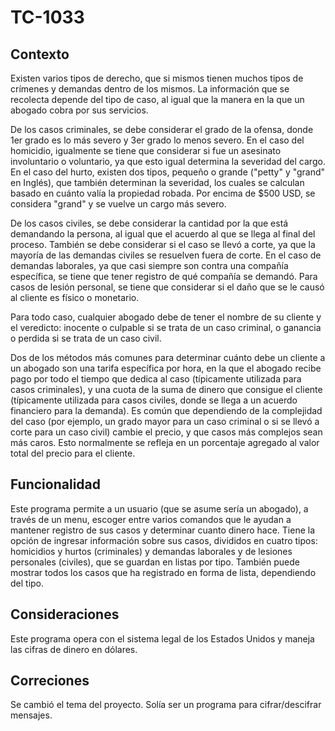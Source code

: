 # TC-1033

## Contexto
Existen varios tipos de derecho, que si mismos tienen muchos tipos de crímenes y demandas dentro de los mismos. La información que se recolecta depende del tipo de caso, al igual que la manera en la que un abogado cobra por sus servicios. 

De los casos criminales, se debe considerar el grado de la ofensa, donde 1er grado es lo más severo y 3er grado lo menos severo. En el caso del homicidio, igualmente se tiene que considerar si fue un asesinato involuntario o voluntario, ya que esto igual determina la severidad del cargo. En el caso del hurto, existen dos tipos, pequeño o grande ("petty" y "grand" en Inglés), que también determinan la severidad, los cuales se calculan basado en cuánto valía la propiedad robada. Por encima de $500 USD, se considera "grand" y se vuelve un cargo más severo.

De los casos civiles, se debe considerar la cantidad por la que está demandando la persona, al igual que el acuerdo al que se llega al final del proceso. También se debe considerar si el caso se llevó a corte, ya que la mayoría de las demandas civiles se resuelven fuera de corte. En el caso de demandas laborales, ya que casi siempre son contra una compañía específica, se tiene que tener registro de qué compañía se demandó. Para casos de lesión personal, se tiene que considerar si el daño que se le causó al cliente es físico o monetario. 

Para todo caso, cualquier abogado debe de tener el nombre de su cliente y el veredicto: inocente o culpable si se trata de un caso criminal, o ganancia o perdida si se trata de un caso civil.

Dos de los métodos más comunes para determinar cuánto debe un cliente a un abogado son una tarifa específica por hora, en la que el abogado recibe pago por todo el tiempo que dedica al caso (típicamente utilizada para casos criminales), y una cuota de la suma de dinero que consigue el cliente (típicamente utilizada para casos civiles, donde se llega a un acuerdo financiero para la demanda). Es común que dependiendo de la complejidad del caso (por ejemplo, un grado mayor para un caso criminal o si se llevó a corte para un caso civil) cambie el precio, y que casos más complejos sean más caros. Esto normalmente se refleja en un porcentaje agregado al valor total del precio para el cliente.

## Funcionalidad
Este programa permite a un usuario (que se asume sería un abogado), a través de un menu, escoger entre varios comandos que le ayudan a mantener registro de sus casos y determinar cuanto dinero hace. Tiene la opción de ingresar información sobre sus casos, divididos en cuatro tipos: homicidios y hurtos (criminales) y demandas laborales y de lesiones personales (civiles), que se guardan en listas por tipo. También puede mostrar todos los casos que ha registrado en forma de lista, dependiendo del tipo. 

## Consideraciones
Este programa opera con el sistema legal de los Estados Unidos y maneja las cifras de dinero en dólares.

## Correciones
Se cambió el tema del proyecto. Solía ser un programa para cifrar/descifrar mensajes. 
